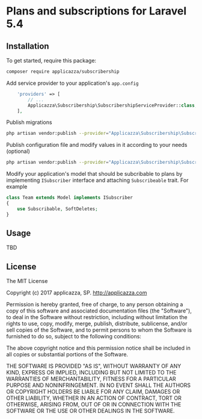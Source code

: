 # Plans and subscriptions for Laravel 5.4

## Installation

To get started, require this package:

```bash
composer require applicazza/subscribership
```

Add service provider to your application's `app.config`

```php
    'providers' => [
        // ...
        Applicazza\Subscribership\SubscribershipServiceProvider::class,
    ],
```

Publish migrations

```bash
php artisan vendor:publish --provider="Applicazza\Subscribership\SubscribershipServiceProvider" --tag=migrations
```

Publish configuration file and modify values in it according to your needs (optional)

```bash
php artisan vendor:publish --provider="Applicazza\Subscribership\SubscribershipServiceProvider" --tag=config
```

Modify your application's model that should be subcribable to plans by implementing ```ISubscriber``` interface and attaching ```Subscribeable``` trait. For example

```php
class Team extends Model implements ISubscriber
{
    use Subscribable, SoftDeletes;
}
```

## Usage

TBD

## License

The MIT License

Copyright (c) 2017 applicazza, SP. http://applicazza.com

Permission is hereby granted, free of charge, to any person obtaining a copy
of this software and associated documentation files (the "Software"), to deal
in the Software without restriction, including without limitation the rights
to use, copy, modify, merge, publish, distribute, sublicense, and/or sell
copies of the Software, and to permit persons to whom the Software is
furnished to do so, subject to the following conditions:

The above copyright notice and this permission notice shall be included in
all copies or substantial portions of the Software.

THE SOFTWARE IS PROVIDED "AS IS", WITHOUT WARRANTY OF ANY KIND, EXPRESS OR
IMPLIED, INCLUDING BUT NOT LIMITED TO THE WARRANTIES OF MERCHANTABILITY,
FITNESS FOR A PARTICULAR PURPOSE AND NONINFRINGEMENT. IN NO EVENT SHALL THE
AUTHORS OR COPYRIGHT HOLDERS BE LIABLE FOR ANY CLAIM, DAMAGES OR OTHER
LIABILITY, WHETHER IN AN ACTION OF CONTRACT, TORT OR OTHERWISE, ARISING FROM,
OUT OF OR IN CONNECTION WITH THE SOFTWARE OR THE USE OR OTHER DEALINGS IN
THE SOFTWARE.
